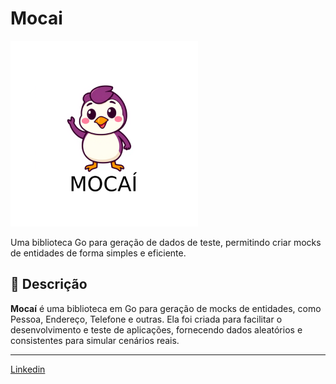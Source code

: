 # Mocai

![mocai](img/mocai-mascot.png)

Uma biblioteca Go para geração de dados de teste, permitindo criar mocks de entidades de forma simples e eficiente.
 
## 🚀 Descrição

**Mocaí** é uma biblioteca em Go para geração de mocks de entidades, como Pessoa, Endereço, Telefone e outras. Ela foi criada para facilitar o desenvolvimento e teste de aplicações, fornecendo dados aleatórios e consistentes para simular cenários reais.

---
[Linkedin](https://www.linkedin.com/in/wellitonfernandes/)